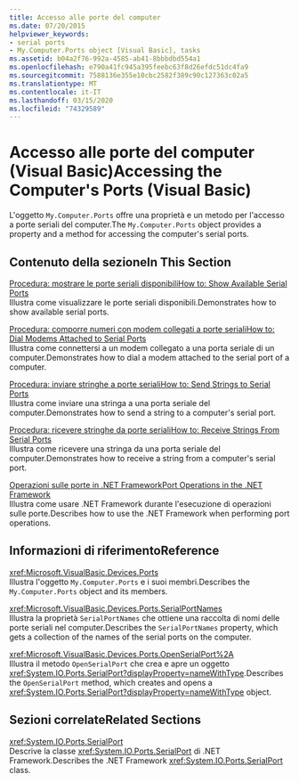 ```yaml
---
title: Accesso alle porte del computer
ms.date: 07/20/2015
helpviewer_keywords:
- serial ports
- My.Computer.Ports object [Visual Basic], tasks
ms.assetid: b04a2f76-992a-4585-ab41-8bbbdbd554a1
ms.openlocfilehash: e790a41fc945a395feebc63f8d26efdc51dc4fa9
ms.sourcegitcommit: 7588136e355e10cbc2582f389c90c127363c02a5
ms.translationtype: MT
ms.contentlocale: it-IT
ms.lasthandoff: 03/15/2020
ms.locfileid: "74329589"
---
```

# <a name="accessing-the-computers-ports-visual-basic"></a><span data-ttu-id="06159-102">Accesso alle porte del computer (Visual Basic)</span><span class="sxs-lookup"><span data-stu-id="06159-102">Accessing the Computer's Ports (Visual Basic)</span></span>

<span data-ttu-id="06159-103">L'oggetto `My.Computer.Ports` offre una proprietà e un metodo per l'accesso a porte seriali del computer.</span><span class="sxs-lookup"><span data-stu-id="06159-103">The `My.Computer.Ports` object provides a property and a method for accessing the computer's serial ports.</span></span>  
  
## <a name="in-this-section"></a><span data-ttu-id="06159-104">Contenuto della sezione</span><span class="sxs-lookup"><span data-stu-id="06159-104">In This Section</span></span>  

 [<span data-ttu-id="06159-105">Procedura: mostrare le porte seriali disponibili</span><span class="sxs-lookup"><span data-stu-id="06159-105">How to: Show Available Serial Ports</span></span>](../../../../visual-basic/developing-apps/programming/computer-resources/how-to-show-available-serial-ports.md)  
 <span data-ttu-id="06159-106">Illustra come visualizzare le porte seriali disponibili.</span><span class="sxs-lookup"><span data-stu-id="06159-106">Demonstrates how to show available serial ports.</span></span>  
  
 [<span data-ttu-id="06159-107">Procedura: comporre numeri con modem collegati a porte seriali</span><span class="sxs-lookup"><span data-stu-id="06159-107">How to: Dial Modems Attached to Serial Ports</span></span>](../../../../visual-basic/developing-apps/programming/computer-resources/how-to-dial-modems-attached-to-serial-ports.md)  
 <span data-ttu-id="06159-108">Illustra come connettersi a un modem collegato a una porta seriale di un computer.</span><span class="sxs-lookup"><span data-stu-id="06159-108">Demonstrates how to dial a modem attached to the serial port of a computer.</span></span>  
  
 [<span data-ttu-id="06159-109">Procedura: inviare stringhe a porte seriali</span><span class="sxs-lookup"><span data-stu-id="06159-109">How to: Send Strings to Serial Ports</span></span>](../../../../visual-basic/developing-apps/programming/computer-resources/how-to-send-strings-to-serial-ports.md)  
 <span data-ttu-id="06159-110">Illustra come inviare una stringa a una porta seriale del computer.</span><span class="sxs-lookup"><span data-stu-id="06159-110">Demonstrates how to send a string to a computer's serial port.</span></span>  
  
 [<span data-ttu-id="06159-111">Procedura: ricevere stringhe da porte seriali</span><span class="sxs-lookup"><span data-stu-id="06159-111">How to: Receive Strings From Serial Ports</span></span>](../../../../visual-basic/developing-apps/programming/computer-resources/how-to-receive-strings-from-serial-ports.md)  
 <span data-ttu-id="06159-112">Illustra come ricevere una stringa da una porta seriale del computer.</span><span class="sxs-lookup"><span data-stu-id="06159-112">Demonstrates how to receive a string from a computer's serial port.</span></span>  
  
 [<span data-ttu-id="06159-113">Operazioni sulle porte in .NET Framework</span><span class="sxs-lookup"><span data-stu-id="06159-113">Port Operations in the .NET Framework</span></span>](../../../../visual-basic/developing-apps/programming/computer-resources/port-operations-in-the-net-framework.md)  
 <span data-ttu-id="06159-114">Illustra come usare .NET Framework durante l'esecuzione di operazioni sulle porte.</span><span class="sxs-lookup"><span data-stu-id="06159-114">Describes how to use the .NET Framework when performing port operations.</span></span>  
  
## <a name="reference"></a><span data-ttu-id="06159-115">Informazioni di riferimento</span><span class="sxs-lookup"><span data-stu-id="06159-115">Reference</span></span>  

 <xref:Microsoft.VisualBasic.Devices.Ports>  
 <span data-ttu-id="06159-116">Illustra l'oggetto `My.Computer.Ports` e i suoi membri.</span><span class="sxs-lookup"><span data-stu-id="06159-116">Describes the `My.Computer.Ports` object and its members.</span></span>  
  
 <xref:Microsoft.VisualBasic.Devices.Ports.SerialPortNames>  
 <span data-ttu-id="06159-117">Illustra la proprietà `SerialPortNames` che ottiene una raccolta di nomi delle porte seriali nel computer.</span><span class="sxs-lookup"><span data-stu-id="06159-117">Describes the `SerialPortNames` property, which gets a collection of the names of the serial ports on the computer.</span></span>  
  
 <xref:Microsoft.VisualBasic.Devices.Ports.OpenSerialPort%2A>  
 <span data-ttu-id="06159-118">Illustra il metodo `OpenSerialPort` che crea e apre un oggetto <xref:System.IO.Ports.SerialPort?displayProperty=nameWithType>.</span><span class="sxs-lookup"><span data-stu-id="06159-118">Describes the `OpenSerialPort` method, which creates and opens a <xref:System.IO.Ports.SerialPort?displayProperty=nameWithType> object.</span></span>  
  
## <a name="related-sections"></a><span data-ttu-id="06159-119">Sezioni correlate</span><span class="sxs-lookup"><span data-stu-id="06159-119">Related Sections</span></span>  

 <xref:System.IO.Ports.SerialPort>  
 <span data-ttu-id="06159-120">Descrive la classe <xref:System.IO.Ports.SerialPort> di .NET Framework.</span><span class="sxs-lookup"><span data-stu-id="06159-120">Describes the .NET Framework <xref:System.IO.Ports.SerialPort> class.</span></span>
